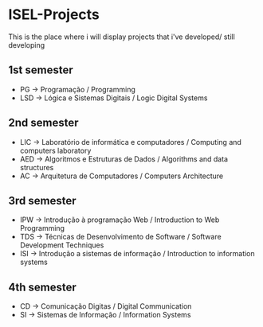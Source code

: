 # ISEL-Projects

This is the place where i will display projects that i've developed/ still developing

## 1st semester
- PG -> Programação / Programming
- LSD -> Lógica e Sistemas Digitais / Logic Digital Systems

## 2nd semester

- LIC -> Laboratório de informática e computadores / Computing and computers laboratory
- AED -> Algoritmos e Estruturas de Dados / Algorithms and data structures
- AC -> Arquitetura de Computadores / Computers Architecture

## 3rd semester

- IPW -> Introdução à programação Web / Introduction to Web Programming
- TDS -> Técnicas de Desenvolvimento de Software / Software Development Techniques
- ISI -> Introdução a sistemas de informação / Introduction to information systems

## 4th semester 

- CD -> Comunicação Digitas / Digital Communication
- SI -> Sistemas de Informação / Information Systems
